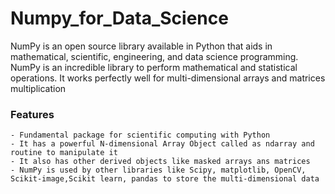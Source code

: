 # Numpy_for_Data_Science

NumPy is an open source library available in Python that aids in mathematical, scientific, engineering, and data science programming. NumPy is an incredible library to perform mathematical and statistical operations. It works perfectly well for multi-dimensional arrays and matrices multiplication

### Features

    - Fundamental package for scientific computing with Python
    - It has a powerful N-dimensional Array Object called as ndarray and routine to manipulate it
    - It also has other derived objects like masked arrays ans matrices
    - NumPy is used by other libraries like Scipy, matplotlib, OpenCV, Scikit-image,Scikit learn, pandas to store the multi-dimensional data
